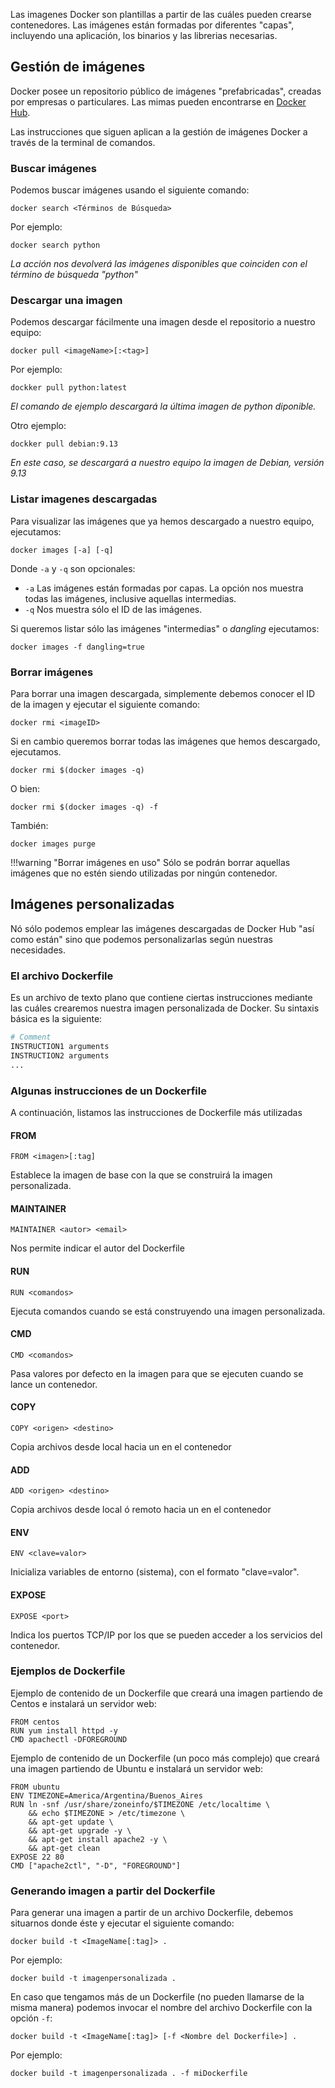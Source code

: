 Las imagenes Docker son plantillas a partir de las cuáles pueden crearse contenedores. Las imágenes están formadas por diferentes "capas", incluyendo una aplicación, los binarios y las librerias necesarias. 

## Gestión de imágenes
Docker posee un repositorio público de imágenes "prefabricadas", creadas por empresas o particulares. Las mimas pueden encontrarse en [Docker Hub](https://hub.docker.com/).

Las instrucciones que siguen aplican a la gestión de imágenes Docker a través de la terminal de comandos. 

### Buscar imágenes
Podemos buscar imágenes usando el siguiente comando:

```docker
docker search <Términos de Búsqueda>
```

Por ejemplo: 

```docker
docker search python
```
*La acción nos devolverá las imágenes disponibles que coinciden con el término de búsqueda "python"*


### Descargar una imagen
Podemos descargar fácilmente una imagen desde el repositorio a nuestro equipo: 

```docker
docker pull <imageName>[:<tag>]
```

Por ejemplo: 

```docker
dockker pull python:latest
```
*El comando de ejemplo descargará la última imagen de python diponible.* 

Otro ejemplo: 


```docker
dockker pull debian:9.13
```

*En este caso, se descargará a nuestro equipo la imagen de Debian, versión 9.13*

### Listar imagenes descargadas
Para visualizar las imágenes que ya hemos descargado a nuestro equipo, ejecutamos: 

```docker
docker images [-a] [-q]
```
Donde `-a` y `-q` son opcionales:

* `-a` Las imágenes están formadas por capas. La opción nos muestra todas las imágenes, inclusive aquellas intermedias. 
* `-q` Nos muestra sólo el ID de las imágenes.  

Si queremos listar sólo las imágenes "intermedias" o _dangling_ ejecutamos: 

```docker
docker images -f dangling=true
```


### Borrar imágenes
Para borrar una imagen descargada, simplemente debemos conocer el ID de la imagen y ejecutar el siguiente comando: 

```docker
docker rmi <imageID> 
```

Si en cambio queremos borrar todas las imágenes que hemos descargado, ejecutamos. 

```docker
docker rmi $(docker images -q)
```

O bien: 

```docker
docker rmi $(docker images -q) -f
```

También: 

```docker
docker images purge
```

!!!warning "Borrar imágenes en uso"
	Sólo se podrán borrar aquellas imágenes que no estén siendo utilizadas por ningún contenedor. 


## Imágenes personalizadas
Nó sólo podemos emplear las imágenes descargadas de Docker Hub "así como están" sino que podemos personalizarlas según nuestras necesidades. 

### El archivo Dockerfile
Es un archivo de texto plano que contiene ciertas instrucciones mediante las cuáles crearemos nuestra imagen personalizada de Docker. Su sintaxis básica es la siguiente:

```dockerfile
# Comment
INSTRUCTION1 arguments
INSTRUCTION2 arguments
...
```

### Algunas instrucciones de un Dockerfile
A continuación, listamos las instrucciones de Dockerfile más utilizadas

#### FROM
```docker
FROM <imagen>[:tag]
```
Establece la imagen de base con la que se construirá la imagen personalizada.

#### MAINTAINER
```docker
MAINTAINER <autor> <email>
```
Nos permite indicar el autor del Dockerfile

#### RUN
```docker
RUN <comandos>
```
Ejecuta comandos cuando se está construyendo una imagen personalizada.

#### CMD
```docker
CMD <comandos>
```
Pasa valores por defecto en la imagen para que se ejecuten cuando se lance un contenedor.

#### COPY 
```docker
COPY <origen> <destino>
```
Copia archivos desde <origen> local hacia un <destino> en el contenedor

#### ADD
```docker
ADD <origen> <destino>
```
Copia archivos desde <origen> local ó remoto hacia un <destino> en el contenedor

#### ENV
```docker
ENV <clave=valor>
```
Inicializa variables de entorno (sistema), con el formato "clave=valor".

#### EXPOSE
```docker
EXPOSE <port>
```
Indica los puertos TCP/IP por los que se pueden acceder a los servicios del contenedor.

### Ejemplos de Dockerfile
Ejemplo de contenido de un Dockerfile que creará una imagen partiendo de Centos e instalará un servidor web:

```docker
FROM centos
RUN yum install httpd -y
CMD apachectl -DFOREGROUND
```

Ejemplo de contenido de un Dockerfile (un poco más complejo) que creará una imagen partiendo de Ubuntu e instalará un servidor web:


```docker
FROM ubuntu
ENV TIMEZONE=America/Argentina/Buenos_Aires
RUN ln -snf /usr/share/zoneinfo/$TIMEZONE /etc/localtime \
	&& echo $TIMEZONE > /etc/timezone \
	&& apt-get update \ 
	&& apt-get upgrade -y \
	&& apt-get install apache2 -y \
	&& apt-get clean
EXPOSE 22 80
CMD ["apache2ctl", "-D", "FOREGROUND"]
```

### Generando imagen a partir del Dockerfile
Para generar una imagen a partir de un archivo Dockerfile, debemos situarnos donde éste y ejecutar el siguiente comando: 

```docker
docker build -t <ImageName[:tag]> .
```
Por ejemplo: 

```docker
docker build -t imagenpersonalizada .
```

En caso que tengamos más de un Dockerfile (no pueden llamarse de la misma manera) podemos invocar el nombre del archivo Dockerfile con la opción `-f`:

```docker
docker build -t <ImageName[:tag]> [-f <Nombre del Dockerfile>] .
```

Por ejemplo: 

```docker
docker build -t imagenpersonalizada . -f miDockerfile
```
